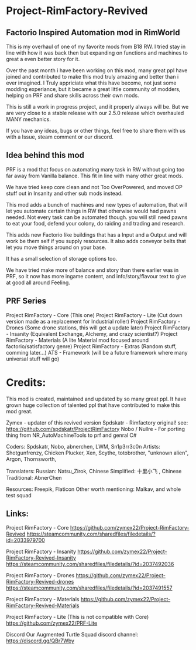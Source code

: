 # Project-RimFactory-Revived

## Factorio Inspired Automation mod in RimWorld
This is my overhaul of one of my favorite mods from B18 RW.
I tried stay in line with how it was back then but expanding on functions and machines to great a even better story for it.

Over the past month i have been working on this mod, many great ppl have joined and contributed to make this mod truly amazing and better than i ever imagined.
I Truly appriciate what this have become, not just some modding experiance, but it became a great little community of modders, helping on PRF and share skills across their own mods.

This is still a work in progress project, and it properly always will be.
But we are very close to a stable release with our 2.5.0 release which overhauled MANY mechanics.


If you have any ideas, bugs or other things, feel free to share them with us with a Issue, steam comment or our discord.




## Idea behind this mod
PRF is a mod that focus on automating many task in RW without going too far away from Vanilla balance.
This fit in line with many other great mods.

We have tried keep core clean and not Too OverPowered, and moved OP stuff out in Insanity and other sub mods instead.

This mod adds a bunch of machines and new types of automation, that will let you automate certain things in RW that otherwise would had pawns needed.
Not every task can be automated though. you will still need pawns to eat your food, defend your colony, do raiding and trading and research.

This adds new Factorio like buildings that has a Input and a Output and will work be them self if you supply resources.
It also adds conveyor belts that let you move things around on your base.

It has a small selection of storage options too.

We have tried make more of balance and story than there earlier was in PRF, so it now has more ingame content, and info/story/flavour text to give at good all around Feeling.



## PRF Series
Project RimFactory - Core (This one)
Project RimFactory - Lite (Cut down version made as a replacement for Industrial roller)
Project RimFactory - Drones (Some drone stations, this will get a update later)
Project RimFactory - Insanity (Equivalent Exchange, Alchemy, and crazy scientist?)
Project RimFactory - Materials (A lite Material mod focused around factorio/satisfactory genre)
Project RimFactory - Extras (Random stuff, comming later...)
ATS - Framework (will be a future framework where many universal stuff will go)



# Credits:
This mod is created, maintained and updated by so many great ppl.
It have grown huge collection of talented ppl that have contributed to make this mod great.

Zymex - updater of this revived version
Spdskatr - Rimfactory original! see: https://github.com/spdskatr/ProjectRimFactory
Nobo / Nullre - For porting thing from NR_AutoMachineTools to prf and genral C#

Coders: Spdskatr, Nobo, abnerchen, LWM, Sn1p3rr3c0n
Artists: Shotgunfrenzy, Chicken Plucker, Xen, Scythe, totobrother, "unknown alien", Argon, Thornsworth, 

Translaters:
Russian: Natsu_Zirok, Chinese Simplified: 十里小飞 , Chinese Traditional: AbnerChen

Resources: Freepik, Flaticon
Other worth mentioning: Malkav, and whole test squad


## Links:
Project RimFactory - Core
https://github.com/zymex22/Project-RimFactory-Revived
https://steamcommunity.com/sharedfiles/filedetails/?id=2033979700

Project RimFactory - Insanity
https://github.com/zymex22/Project-RimFactory-Revived-Insanity 
https://steamcommunity.com/sharedfiles/filedetails/?id=2037492036

Project RimFactory - Drones
https://github.com/zymex22/Project-RimFactory-Revived-drones
https://steamcommunity.com/sharedfiles/filedetails/?id=2037491557

Project RimFactory - Materials
https://github.com/zymex22/Project-RimFactory-Revived-Materials


Project RimFactory - Lite (This is not compatible with Core)
https://github.com/zymex22/PRF-Lite


Discord
Our Augmented Turtle Squad discord channel:
https://discord.gg/QBr7Wby
